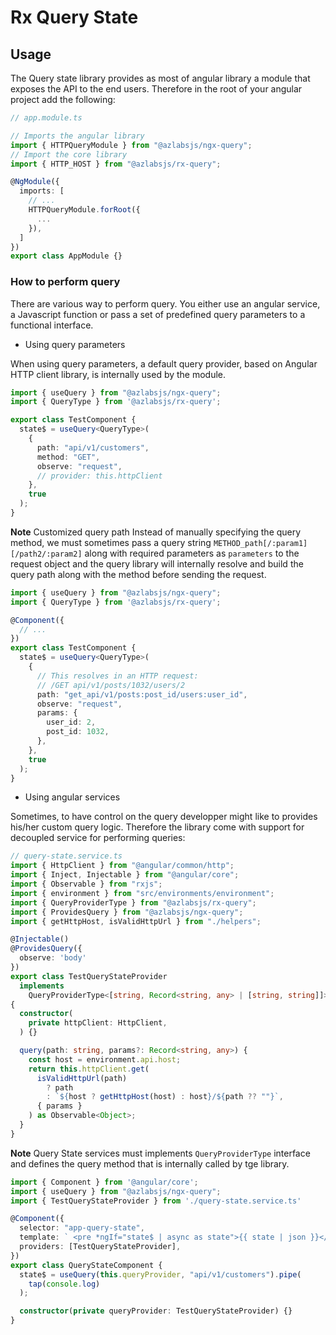 # Rx Query State

## Usage

The Query state library provides as most of angular library a module that exposes the API to the end users. Therefore in the root of your angular project add the following:

```ts
// app.module.ts

// Imports the angular library
import { HTTPQueryModule } from "@azlabsjs/ngx-query";
// Import the core library
import { HTTP_HOST } from "@azlabsjs/rx-query";

@NgModule({
  imports: [
    // ... 
    HTTPQueryModule.forRoot({
      ...
    }),
  ]
})
export class AppModule {}
```

### How to perform query

There are various way to perform query. You either use an angular service, a Javascript function or pass a set of predefined query parameters to a functional interface.

* Using query parameters

When using query parameters, a default query provider, based on Angular HTTP client library, is internally used by the module.

```ts
import { useQuery } from "@azlabsjs/ngx-query";
import { QueryType } from '@azlabsjs/rx-query';

export class TestComponent {
  state$ = useQuery<QueryType>(
    {
      path: "api/v1/customers",
      method: "GET",
      observe: "request",
      // provider: this.httpClient
    },
    true
  );
}
```

**Note** Customized query path
  Instead of manually specifying the query method, we must sometimes pass a query  string `METHOD_path[/:param1][/path2/:param2]` along with required parameters as `parameters` to the request object and the query library will internally resolve and build the query path along with the method before sending the request.

```ts
import { useQuery } from "@azlabsjs/ngx-query";
import { QueryType } from '@azlabsjs/rx-query';

@Component({
  // ...
})
export class TestComponent {
  state$ = useQuery<QueryType>(
    {
      // This resolves in an HTTP request:
      // /GET api/v1/posts/1032/users/2
      path: "get_api/v1/posts:post_id/users:user_id",
      observe: "request",
      params: {
        user_id: 2,
        post_id: 1032,
      },
    },
    true
  );
}
```

* Using angular services

Sometimes, to have control on the query developper might like to provides his/her custom query logic. Therefore the library come with support for decoupled service for performing queries:

```ts
// query-state.service.ts
import { HttpClient } from "@angular/common/http";
import { Inject, Injectable } from "@angular/core";
import { Observable } from "rxjs";
import { environment } from "src/environments/environment";
import { QueryProviderType } from "@azlabsjs/rx-query";
import { ProvidesQuery } from "@azlabsjs/ngx-query";
import { getHttpHost, isValidHttpUrl } from "./helpers";

@Injectable()
@ProvidesQuery({
  observe: 'body'
})
export class TestQueryStateProvider
  implements
    QueryProviderType<[string, Record<string, any> | [string, string]]>
{
  constructor(
    private httpClient: HttpClient,
  ) {}

  query(path: string, params?: Record<string, any>) {
    const host = environment.api.host;
    return this.httpClient.get(
      isValidHttpUrl(path)
        ? path
        : `${host ? getHttpHost(host) : host}/${path ?? ""}`,
      { params }
    ) as Observable<Object>;
  }
}

```

**Note** Query State services must implements `QueryProviderType` interface and defines the query method that is internally called by tge library.

```ts
import { Component } from '@angular/core';
import { useQuery } from "@azlabsjs/ngx-query";
import { TestQueryStateProvider } from './query-state.service.ts'

@Component({
  selector: "app-query-state",
  template: ` <pre *ngIf="state$ | async as state">{{ state | json }}</pre> `,
  providers: [TestQueryStateProvider],
})
export class QueryStateComponent {
  state$ = useQuery(this.queryProvider, "api/v1/customers").pipe(
    tap(console.log)
  );

  constructor(private queryProvider: TestQueryStateProvider) {}
}

```
